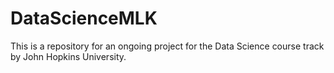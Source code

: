 DataScienceMLK
==============

This is a repository for an ongoing project for the Data Science course track by John Hopkins University.

